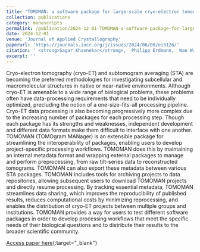 ```yaml
---
title: "TOMOMAN: a software package for large-scale cryo-electron tomography data preprocessing, community data sharing and collaborative computing"
collection: publications
category: manuscripts
permalink: /publication/2024-12-01-TOMOMAN-a-software-package-for-large-scale-cryo-electron-tomography-data-preprocessing-community-data-sharing-and-collaborative-computing
date: 2024-12-01
venue: 'Journal of Applied Crystallography'
paperurl: 'https://journals.iucr.org/j/issues/2024/06/00/ei5126/'
citation: ' <strong>Sagar Khavnekar</strong>,  Philipp Erdmann,  Wan Wan, &quot;TOMOMAN: a software package for large-scale cryo-electron tomography data preprocessing, community data sharing and collaborative computing.&quot; Journal of Applied Crystallography, 2024.'
excerpt: ''
---
```


Cryo-electron tomography (cryo-ET) and subtomogram averaging (STA) are becoming the preferred methodologies for investigating subcellular and macromolecular structures in native or near-native environments. Although cryo-ET is amenable to a wide range of biological problems, these problems often have data-processing requirements that need to be individually optimized, precluding the notion of a one-size-fits-all processing pipeline. Cryo-ET data processing is also becoming progressively more complex due to the increasing number of packages for each processing step. Though each package has its strengths and weaknesses, independent development and different data formats make them difficult to interface with one another. TOMOMAN (TOMOgram MANager) is an extensible package for streamlining the interoperability of packages, enabling users to develop project-specific processing workflows. TOMOMAN does this by maintaining an internal metadata format and wrapping external packages to manage and perform preprocessing, from raw tilt-series data to reconstructed tomograms. TOMOMAN can also export these metadata between various STA packages. TOMOMAN includes tools for archiving projects to data repositories, allowing subsequent users to download TOMOMAN projects and directly resume processing. By tracking essential metadata, TOMOMAN streamlines data sharing, which improves the reproducibility of published results, reduces computational costs by minimizing reprocessing, and enables the distribution of cryo-ET projects between multiple groups and institutions. TOMOMAN provides a way for users to test different software packages in order to develop processing workflows that meet the specific needs of their biological questions and to distribute their results to the broader scientific community.

[Access paper here](https://journals.iucr.org/j/issues/2024/06/00/ei5126/){:target="_blank"}
